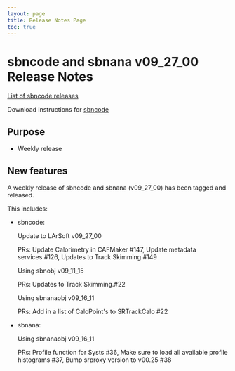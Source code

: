 ```yaml
---
layout: page
title: Release Notes Page
toc: true
---
```


sbncode and sbnana v09_27_00 Release Notes
=======================================================================================

[List of sbncode releases](https://github.com/SBNSoftware/SBNSoftware.github.io/tree/master/AnalysisInfrastructure/Releases)

Download instructions for [sbncode]()

Purpose
---------------------------------------------------

* Weekly release

New features
---------------------------------------------------
A weekly release of sbncode and sbnana (v09_27_00) has been tagged and released. 

This includes:
* sbncode:

  Update to LArSoft v09_27_00  

  PRs: Update Calorimetry in CAFMaker #147, Update metadata services.#126, Updates to Track Skimming.#149

  Using sbnobj  v09_11_15

    PRs: Updates to Track Skimming.#22

  Using sbnanaobj v09_16_11
    
    PRs: Add in a list of CaloPoint's to SRTrackCalo #22
* sbnana:

  Using sbnanaobj v09_16_11

  PRs: Profile function for Systs #36, Make sure to load all available profile histograms #37, Bump srproxy version to v00.25 #38

